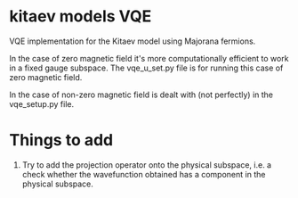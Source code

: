 # kitaev models VQE
VQE implementation for the Kitaev model using Majorana fermions.

In the case of zero magnetic field it's more computationally efficient to work in a fixed gauge subspace. 
The vqe_u_set.py file is for running this case of zero magnetic field. 

In the case of non-zero magnetic field is dealt with (not perfectly) in the vqe_setup.py file.

# Things to add  
1. Try to add the projection operator onto the physical subspace, i.e. a check whether the wavefunction obtained has a component in the physical subspace. 